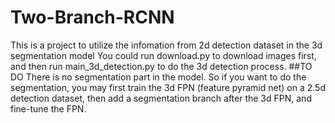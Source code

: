 # Two-Branch-RCNN
This is a project to utilize the infomation from 2d detection dataset in the 3d segmentation model
You could run download.py to download images first, and then run main_3d_detection.py to do the 3d detection process.
##TO DO 
There is no segmentation part in the model. So if you want to do the segmentation, you may first train the 3d FPN (feature pyramid net) on a 2.5d detection dataset, then add a segmentation branch after the 3d FPN, and fine-tune the FPN.
